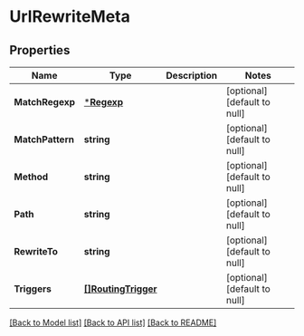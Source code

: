 # UrlRewriteMeta

## Properties
Name | Type | Description | Notes
------------ | ------------- | ------------- | -------------
**MatchRegexp** | [***Regexp**](Regexp.md) |  | [optional] [default to null]
**MatchPattern** | **string** |  | [optional] [default to null]
**Method** | **string** |  | [optional] [default to null]
**Path** | **string** |  | [optional] [default to null]
**RewriteTo** | **string** |  | [optional] [default to null]
**Triggers** | [**[]RoutingTrigger**](RoutingTrigger.md) |  | [optional] [default to null]

[[Back to Model list]](../README.md#documentation-for-models) [[Back to API list]](../README.md#documentation-for-api-endpoints) [[Back to README]](../README.md)


